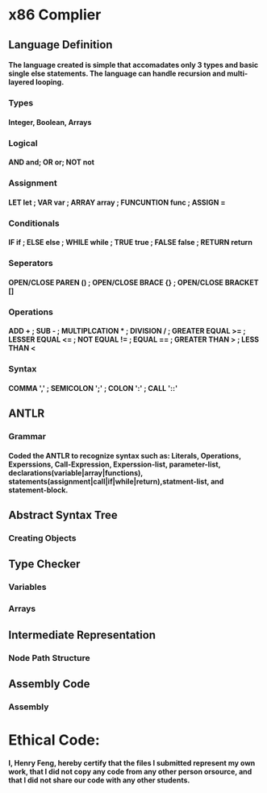 # x86 Complier
## Language Definition
#### The language created is simple that accomadates only 3 types and basic single else statements. The language can handle recursion and multi-layered looping.
### Types
#### Integer, Boolean, Arrays

### Logical
#### AND	and; OR	or; NOT	not

### Assignment
#### LET	let ; VAR	var ; ARRAY	array ; FUNCUNTION	func ; ASSIGN	=

### Conditionals
#### IF	if ; ELSE	else ; WHILE	while ; TRUE	true ; FALSE	false ; RETURN	return

### Seperators
#### OPEN/CLOSE PAREN () ; OPEN/CLOSE BRACE {} ; OPEN/CLOSE BRACKET	[]

### Operations
#### ADD	+ ; SUB	- ; MULTIPLCATION	* ; DIVISION	/ ; GREATER EQUAL	>= ; LESSER EQUAL	<= ; NOT EQUAL	!= ; EQUAL	== ; GREATER THAN	> ; LESS THAN	<

### Syntax
#### COMMA	',' ; SEMICOLON	';' ; COLON	':' ; CALL	'::'

## ANTLR
### Grammar
#### Coded the ANTLR to recognize syntax such as: Literals, Operations, Experssions, Call-Expression, Experssion-list, parameter-list, declarations(variable|array|functions), statements(assignment|call|if|while|return),statment-list, and statement-block.
## Abstract Syntax Tree
### Creating Objects
## Type Checker
### Variables
### Arrays
## Intermediate Representation 
### Node Path Structure
## Assembly Code
### Assembly

# Ethical Code:
#### I, Henry Feng, hereby certify that the files I submitted represent my own work, that I did not copy any code from any other person orsource, and that I did not share our code with any other students.
